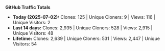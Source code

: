 
**GitHub Traffic Totals**

- **Today (2025-07-02):** Clones: 125 | Unique Cloners: 9 | Views: 116 | Unique Visitors: 2
- **Last 14 days:** Clones: 2,935 | Unique Cloners: 528 | Views: 2,915 | Unique Visitors: 48
- **Lifetime:** Clones: 2,639 | Unique Cloners: 531 | Views: 2,447 | Unique Visitors: 54
